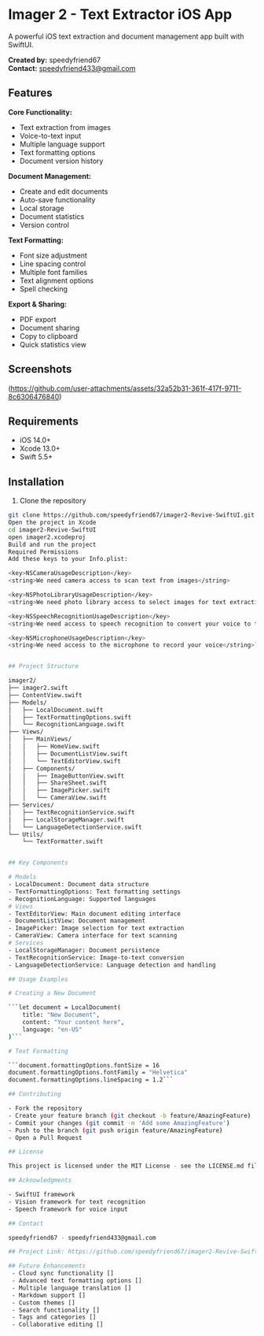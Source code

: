 # Imager 2 - Text Extractor iOS App

A powerful iOS text extraction and document management app built with SwiftUI.

**Created by:** speedyfriend67  
**Contact:** speedyfriend433@gmail.com

## Features

**Core Functionality:**
- Text extraction from images
- Voice-to-text input
- Multiple language support
- Text formatting options
- Document version history

**Document Management:**
- Create and edit documents
- Auto-save functionality
- Local storage
- Document statistics
- Version control

**Text Formatting:**
- Font size adjustment
- Line spacing control
- Multiple font families
- Text alignment options
- Spell checking

**Export & Sharing:**
- PDF export
- Document sharing
- Copy to clipboard
- Quick statistics view

## Screenshots

(https://github.com/user-attachments/assets/32a52b31-361f-417f-9711-8c6306476840)

## Requirements

- iOS 14.0+
- Xcode 13.0+
- Swift 5.5+

## Installation

1. Clone the repository
```bash
git clone https://github.com/speedyfriend67/imager2-Revive-SwiftUI.git
Open the project in Xcode
cd imager2-Revive-SwiftUI
open imager2.xcodeproj
Build and run the project
Required Permissions
Add these keys to your Info.plist:

<key>NSCameraUsageDescription</key>
<string>We need camera access to scan text from images</string>

<key>NSPhotoLibraryUsageDescription</key>
<string>We need photo library access to select images for text extraction</string>

<key>NSSpeechRecognitionUsageDescription</key>
<string>We need access to speech recognition to convert your voice to text</string>

<key>NSMicrophoneUsageDescription</key>
<string>We need access to the microphone to record your voice</string>```


## Project Structure

imager2/
├── imager2.swift
├── ContentView.swift
├── Models/
│   ├── LocalDocument.swift
│   ├── TextFormattingOptions.swift
│   └── RecognitionLanguage.swift
├── Views/
│   ├── MainViews/
│   │   ├── HomeView.swift
│   │   ├── DocumentListView.swift
│   │   └── TextEditorView.swift
│   ├── Components/
│   │   ├── ImageButtonView.swift
│   │   ├── ShareSheet.swift
│   │   ├── ImagePicker.swift
│   │   └── CameraView.swift
├── Services/
│   ├── TextRecognitionService.swift
│   ├── LocalStorageManager.swift
│   └── LanguageDetectionService.swift
└── Utils/
    └── TextFormatter.swift


## Key Components

# Models
- LocalDocument: Document data structure
- TextFormattingOptions: Text formatting settings
- RecognitionLanguage: Supported languages
# Views
- TextEditorView: Main document editing interface
- DocumentListView: Document management
- ImagePicker: Image selection for text extraction
- CameraView: Camera interface for text scanning
# Services
- LocalStorageManager: Document persistence
- TextRecognitionService: Image-to-text conversion
- LanguageDetectionService: Language detection and handling

## Usage Examples

# Creating a New Document

```let document = LocalDocument(
    title: "New Document",
    content: "Your content here",
    language: "en-US"
)```

# Text Formatting

```document.formattingOptions.fontSize = 16
document.formattingOptions.fontFamily = "Helvetica"
document.formattingOptions.lineSpacing = 1.2```

## Contributing

- Fork the repository
- Create your feature branch (git checkout -b feature/AmazingFeature)
- Commit your changes (git commit -m 'Add some AmazingFeature')
- Push to the branch (git push origin feature/AmazingFeature)
- Open a Pull Request

## License

This project is licensed under the MIT License - see the LICENSE.md file for details

## Acknowledgments

- SwiftUI framework
- Vision framework for text recognition
- Speech framework for voice input

## Contact

speedyfriend67 - speedyfriend433@gmail.com

## Project Link: https://github.com/speedyfriend67/imager2-Revive-SwiftUI

## Future Enhancements
 - Cloud sync functionality []
 - Advanced text formatting options []
 - Multiple language translation []
 - Markdown support []
 - Custom themes []
 - Search functionality []
 - Tags and categories []
 - Collaborative editing []
